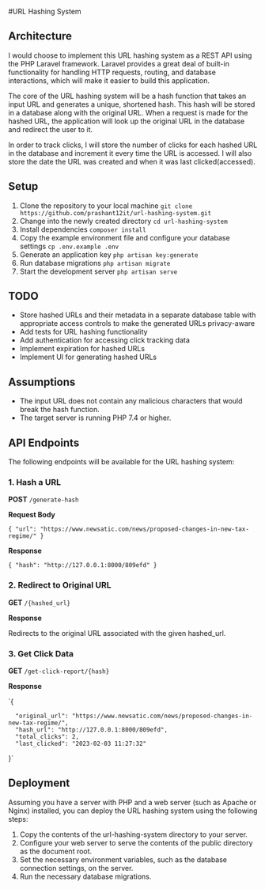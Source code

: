 #URL Hashing System
## Architecture

I would choose to implement this URL hashing system as a REST API using the PHP Laravel framework. Laravel provides a great deal of built-in functionality for handling HTTP requests, routing, and database interactions, which will make it easier to build this application.

The core of the URL hashing system will be a hash function that takes an input URL and generates a unique, shortened hash. This hash will be stored in a database along with the original URL. When a request is made for the hashed URL, the application will look up the original URL in the database and redirect the user to it.

In order to track clicks, I will store the number of clicks for each hashed URL in the database and increment it every time the URL is accessed. I will also store the date the URL was created and when it was last clicked(accessed).

## Setup
1. Clone the repository to your local machine 
`git clone https://github.com/prashant12it/url-hashing-system.git
`
2. Change into the newly created directory `cd url-hashing-system
`
3. Install dependencies `composer install
`
4. Copy the example environment file and configure your database settings `cp .env.example .env
`
5. Generate an application key `php artisan key:generate
`
6. Run database migrations `php artisan migrate
`
7. Start the development server `php artisan serve
`
## TODO

- Store hashed URLs and their metadata in a separate database table with appropriate access controls to make the generated URLs privacy-aware
- Add tests for URL hashing functionality
- Add authentication for accessing click tracking data
- Implement expiration for hashed URLs
- Implement UI for generating hashed URLs
## Assumptions
- The input URL does not contain any malicious characters that would break the hash function.
- The target server is running PHP 7.4 or higher.

## API Endpoints

The following endpoints will be available for the URL hashing system:
### 1. Hash a URL

**POST** `/generate-hash`

**Request Body**

`{
     "url": "https://www.newsatic.com/news/proposed-changes-in-new-tax-regime/"
 }
`

**Response**

`{
     "hash": "http://127.0.0.1:8000/809efd"
 }`
 
 ### 2. Redirect to Original URL
 
 **GET** `/{hashed_url}`
 
 **Response**
 
 Redirects to the original URL associated with the given hashed_url.
 ### 3. Get Click Data
 
 **GET** `/get-click-report/{hash}`
 
 **Response**
 
 `{
      
      "original_url": "https://www.newsatic.com/news/proposed-changes-in-new-tax-regime/",
      "hash_url": "http://127.0.0.1:8000/809efd",
      "total_clicks": 2,
      "last_clicked": "2023-02-03 11:27:32"
  }`
## Deployment

Assuming you have a server with PHP and a web server (such as Apache or Nginx) installed, you can deploy the URL hashing system using the following steps:

1. Copy the contents of the url-hashing-system directory to your server.
2. Configure your web server to serve the contents of the public directory as the document root.
3. Set the necessary environment variables, such as the database connection settings, on the server.
4. Run the necessary database migrations.
